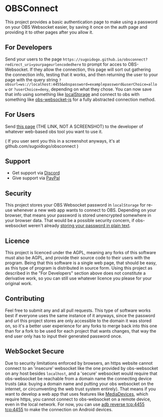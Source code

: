 # OBSConnect
This project provides a basic authentication page to make using a password on your OBS Websocket easier, by saving it once on the auth page and providing it to other pages after you allow it.
## For Developers
Send your users to the page `https://sugoidogo.github.io/obsconnect?redirect_uri=yourpageurlencodedhere` to prompt for acces to OBS-Websocket. If they allow the connection, this page will sort out gathering the connection info, testing that it works, and then returning the user to your page with the query string `?obsurl=ws://localhost:4455&obspassword=examplepassword&userChoice=allow` or `?userChoice=deny`, depending on what they chose. You can now save that info using something like [localStorage](https://developer.mozilla.org/en-US/docs/Web/API/Window/localStorage) and connect to obs with something like [obs-websocket-js](https://github.com/obs-websocket-community-projects/obs-websocket-js) for a fully abstracted connection method.
## For Users
Send [this page](https://github.com/sugoidogo/obsconnect) (THE LINK, NOT A SCREENSHOT) to the developer of whatever web-based obs tool you want to use it.

( If you user sent you this in a screenshot anyways, it's at github.com/sugoidogo/obsconnect )
## Support
- Get support via [Discord](https://discord.gg/PbGT9tVWTC)
- Give support via [PayPal](https://paypal.me/SugoiDogo)
## Security
This project stores your OBS Websocket password in `localStorage` for re-use whenever a new web app wants to connect to OBS. Depending on your browser, that means your password is stored unencrypted somewhere in your browser data. That would be a possible security concern, if obs-websocket weren't already [storing your password in plain text](https://github.com/obsproject/obs-websocket/discussions/766#:~:text=via%20this%20dialog.-,%5BTechnical%20Note%3A%5D,-This%20feature%20has).
## Licence
This project is licenced under the AGPL, meaning any forks of this software must also be AGPL, and provide their source code to their users with the program. Being that this software is a single web page, that should be easy, as this type of program is distributed in source form. Using this project as described in the "For Developers" section above does not constitute a derivative work, so you can still use whatever licence you please for your original work.
## Contributing
Feel free to submit any and all pull requests. This type of software works best if everyone uses the same instance of it anyways, since the password and url this project stores are only accessible to the domain it was stored on, so it's a better user experience for any forks to merge back into this one than for a fork to be used for each project that wants changes, that way the end user only has to input their generated password once.
## WebSocket Secure
Due to security limitations enforced by browsers, an https website cannot connect to an 'insecure' websocket like the one provided by obs-websocket on any host besides `localhost`, and a 'secure' websocket would require that obs-websocket be reachable from a domain name the connecting device trusts (aka: buying a domain name and putting your obs websocket on the internet, or circumventing the web trust system entirely). That means if you want to develop a web app that uses features like [MediaDevices](https://developer.mozilla.org/en-US/docs/Web/API/MediaDevices), which require https, you cannot connect to obs-websocket on a remote device, even in the local network. For now, you can use [adb reverse tcp:4455 tcp:4455](https://linuxcommandlibrary.com/man/adb-reverse) to make the connection on Android devices.
